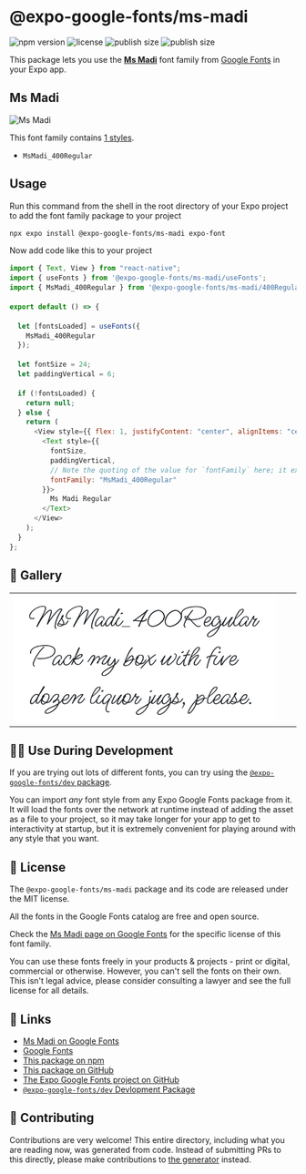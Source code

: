 # @expo-google-fonts/ms-madi

![npm version](https://flat.badgen.net/npm/v/@expo-google-fonts/ms-madi)
![license](https://flat.badgen.net/github/license/expo/google-fonts)
![publish size](https://flat.badgen.net/packagephobia/install/@expo-google-fonts/ms-madi)
![publish size](https://flat.badgen.net/packagephobia/publish/@expo-google-fonts/ms-madi)

This package lets you use the [**Ms Madi**](https://fonts.google.com/specimen/Ms+Madi) font family from [Google Fonts](https://fonts.google.com/) in your Expo app.

## Ms Madi

![Ms Madi](./font-family.png)

This font family contains [1 styles](#-gallery).

- `MsMadi_400Regular`

## Usage

Run this command from the shell in the root directory of your Expo project to add the font family package to your project

```sh
npx expo install @expo-google-fonts/ms-madi expo-font
```

Now add code like this to your project

```js
import { Text, View } from "react-native";
import { useFonts } from '@expo-google-fonts/ms-madi/useFonts';
import { MsMadi_400Regular } from '@expo-google-fonts/ms-madi/400Regular';

export default () => {

  let [fontsLoaded] = useFonts({
    MsMadi_400Regular
  });

  let fontSize = 24;
  let paddingVertical = 6;

  if (!fontsLoaded) {
    return null;
  } else {
    return (
      <View style={{ flex: 1, justifyContent: "center", alignItems: "center" }}>
        <Text style={{
          fontSize,
          paddingVertical,
          // Note the quoting of the value for `fontFamily` here; it expects a string!
          fontFamily: "MsMadi_400Regular"
        }}>
          Ms Madi Regular
        </Text>
      </View>
    );
  }
};
```

## 🔡 Gallery


||||
|-|-|-|
|![MsMadi_400Regular](./400Regular/MsMadi_400Regular.ttf.png)||||


## 👩‍💻 Use During Development

If you are trying out lots of different fonts, you can try using the [`@expo-google-fonts/dev` package](https://github.com/expo/google-fonts/tree/master/font-packages/dev#readme).

You can import _any_ font style from any Expo Google Fonts package from it. It will load the fonts over the network at runtime instead of adding the asset as a file to your project, so it may take longer for your app to get to interactivity at startup, but it is extremely convenient for playing around with any style that you want.


## 📖 License

The `@expo-google-fonts/ms-madi` package and its code are released under the MIT license.

All the fonts in the Google Fonts catalog are free and open source.

Check the [Ms Madi page on Google Fonts](https://fonts.google.com/specimen/Ms+Madi) for the specific license of this font family.

You can use these fonts freely in your products & projects - print or digital, commercial or otherwise. However, you can't sell the fonts on their own. This isn't legal advice, please consider consulting a lawyer and see the full license for all details.

## 🔗 Links

- [Ms Madi on Google Fonts](https://fonts.google.com/specimen/Ms+Madi)
- [Google Fonts](https://fonts.google.com/)
- [This package on npm](https://www.npmjs.com/package/@expo-google-fonts/ms-madi)
- [This package on GitHub](https://github.com/expo/google-fonts/tree/master/font-packages/ms-madi)
- [The Expo Google Fonts project on GitHub](https://github.com/expo/google-fonts)
- [`@expo-google-fonts/dev` Devlopment Package](https://github.com/expo/google-fonts/tree/master/font-packages/dev)

## 🤝 Contributing

Contributions are very welcome! This entire directory, including what you are reading now, was generated from code. Instead of submitting PRs to this directly, please make contributions to [the generator](https://github.com/expo/google-fonts/tree/master/packages/generator) instead.

